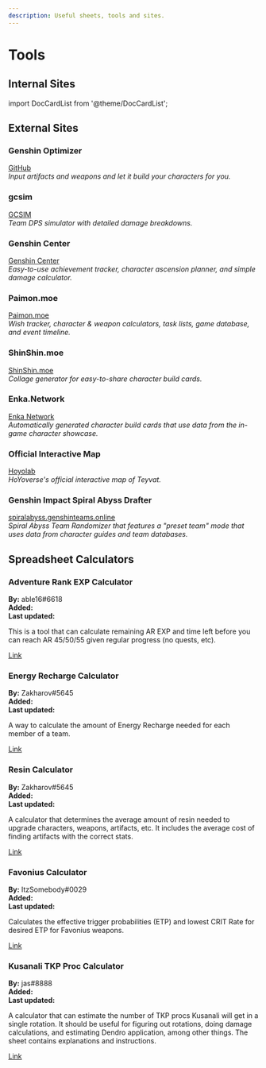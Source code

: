 ```yaml
---
description: Useful sheets, tools and sites.
---
```


# Tools

## Internal Sites

import DocCardList from '@theme/DocCardList';

<DocCardList />

## External Sites

### Genshin Optimizer

[GitHub](https://frzyc.github.io/genshin-optimizer/)  
_Input artifacts and weapons and let it build your characters for you._

### gcsim

[GCSIM](https://gcsim.app/)  
_Team DPS simulator with detailed damage breakdowns._

### Genshin Center

[Genshin Center](https://genshin-center.com)  
_Easy-to-use achievement tracker, character ascension planner, and simple damage calculator._

### Paimon.moe

[Paimon.moe](https://paimon.moe/)  
_Wish tracker, character & weapon calculators, task lists, game database, and event timeline._

### ShinShin.moe

[ShinShin.moe](https://shinshin.moe/)  
_Collage generator for easy-to-share character build cards._

### Enka.Network

[Enka Network](https://enka.network/)  
_Automatically generated character build cards that use data from the in-game character showcase._

### Official Interactive Map

[Hoyolab](https://act.hoyolab.com/ys/app/interactive-map/index.html)  
_HoYoverse's official interactive map of Teyvat._

### Genshin Impact Spiral Abyss Drafter

[spiralabyss.genshinteams.online](https://spiralabyss.genshinteams.online)  
_Spiral Abyss Team Randomizer that features a "preset team" mode that uses data from character guides and team databases._

## Spreadsheet Calculators

### Adventure Rank EXP Calculator

**By:** able16\#6618  
**Added:** <Version date="2021-01-07" />  
**Last updated:** <VersionHl date="2021-01-07" />

This is a tool that can calculate remaining AR EXP and time left before you can reach AR 45/50/55 given regular progress \(no quests, etc\).

[Link](https://docs.google.com/spreadsheets/d/1kBbbh6bIUjVeUmG_ZAXtAkG7uFnlfJSYh3wJ11qPlU4/edit?usp=sharing)

### Energy Recharge Calculator

**By:** Zakharov\#5645  
**Added:** <Version date="2021-07-17" />  
**Last updated:** <VersionHl date="2022-09-30" />

A way to calculate the amount of Energy Recharge needed for each member of a team.

[Link](https://docs.google.com/spreadsheets/d/1-vkmgp5n0bI9pvhUg110Aza3Emb2puLWdeoCgrxDlu4/edit#gid=1841979497)

### Resin Calculator

**By:** Zakharov\#5645  
**Added:** <Version date="2021-06-26" />  
**Last updated:** <VersionHl date="2021-06-26" />

A calculator that determines the average amount of resin needed to upgrade characters, weapons, artifacts, etc. It includes the average cost of finding artifacts with the correct stats.

[Link](https://docs.google.com/spreadsheets/d/1QZhdx6-L7jAJDqV9OfPYhl0Q0R8DYpwJz2KIyjHE2Ow/edit#gid=1421390734)

### Favonius Calculator

**By:** ItzSomebody\#0029  
**Added:** <Version date="2022-01-15" />  
**Last updated:** <VersionHl date="2022-01-15" />  

Calculates the effective trigger probabilities \(ETP\) and lowest CRIT Rate for desired ETP for Favonius weapons.  

[Link](https://docs.google.com/spreadsheets/d/1YOTy4wxYOEIA9SEWJP8imDZYaVlSEI6IwcBk9VKvZgM/edit?usp=sharing)

### Kusanali TKP Proc Calculator

**By:** jas\#8888  
**Added:** <Version date="2022-11-15" />  
**Last updated:** <VersionHl date="2022-11-15" />  

A calculator that can estimate the number of TKP procs Kusanali will get in a single rotation. It should be useful for figuring out rotations, doing damage calculations, and estimating Dendro application, among other things. The sheet contains explanations and instructions. 

[Link](https://docs.google.com/spreadsheets/d/1qlgBoDvhHIJykfXjs_rO1szvNPCo49azU2FwBi3lRuA/edit?usp=sharing)
